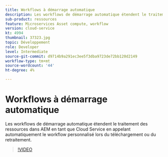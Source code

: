```yaml
---
title: Workflows à démarrage automatique
description: Les workflows de démarrage automatique étendent le traitement des ressources en appelant automatiquement le workflow personnalisé lors du chargement ou du retraitement.
sub-product: ressources
feature: Microservices Asset compute, workflow
version: cloud-service
kt: 4994
thumbnail: 37323.jpg
topic: Développement
role: Developer
level: Intermediate
source-git-commit: d9714b9a291ec3ee5f3dba9723de72bb120d2149
workflow-type: tm+mt
source-wordcount: '44'
ht-degree: 4%

---
```



# Workflows à démarrage automatique

Les workflows de démarrage automatique étendent le traitement des ressources dans AEM en tant que Cloud Service en appelant automatiquement le workflow personnalisé lors du téléchargement ou du retraitement.

>[!VIDEO](https://video.tv.adobe.com/v/37323/?quality=12&learn=on&hidetitle=true)
